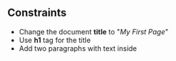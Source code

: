 ﻿## Constraints
* Change the document **title** to "*My First Page*"
* Use **h1** tag for the title
* Add two paragraphs with text inside



